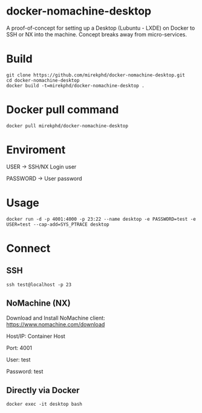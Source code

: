 # docker-nomachine-desktop
A proof-of-concept for setting up a Desktop (Lubuntu - LXDE) on Docker to SSH or NX into the machine. Concept breaks away from micro-services.

# Build
```
git clone https://github.com/mirekphd/docker-nomachine-desktop.git
cd docker-nomachine-desktop
docker build -t=mirekphd/docker-nomachine-desktop .
```
# Docker pull command
```
docker pull mirekphd/docker-nomachine-desktop
```

# Enviroment
USER -> SSH/NX Login user

PASSWORD -> User password

# Usage
```
docker run -d -p 4001:4000 -p 23:22 --name desktop -e PASSWORD=test -e USER=test --cap-add=SYS_PTRACE desktop
```

# Connect

## SSH
```
ssh test@localhost -p 23	
```
## NoMachine (NX)

Download and Install NoMachine client: https://www.nomachine.com/download

Host/IP: Container Host

Port: 4001

User: test

Password: test

## Directly via Docker
```
docker exec -it desktop bash
```

